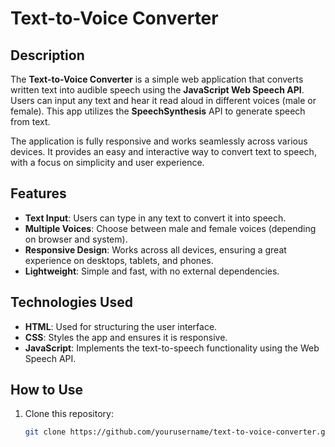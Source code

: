 # Text-to-Voice Converter

## Description

The **Text-to-Voice Converter** is a simple web application that converts written text into audible speech using the **JavaScript Web Speech API**. Users can input any text and hear it read aloud in different voices (male or female). This app utilizes the **SpeechSynthesis** API to generate speech from text.

The application is fully responsive and works seamlessly across various devices. It provides an easy and interactive way to convert text to speech, with a focus on simplicity and user experience.

## Features

- **Text Input**: Users can type in any text to convert it into speech.
- **Multiple Voices**: Choose between male and female voices (depending on browser and system).
- **Responsive Design**: Works across all devices, ensuring a great experience on desktops, tablets, and phones.
- **Lightweight**: Simple and fast, with no external dependencies.

## Technologies Used

- **HTML**: Used for structuring the user interface.
- **CSS**: Styles the app and ensures it is responsive.
- **JavaScript**: Implements the text-to-speech functionality using the Web Speech API.

## How to Use

1. Clone this repository:
   ```bash
   git clone https://github.com/yourusername/text-to-voice-converter.git
